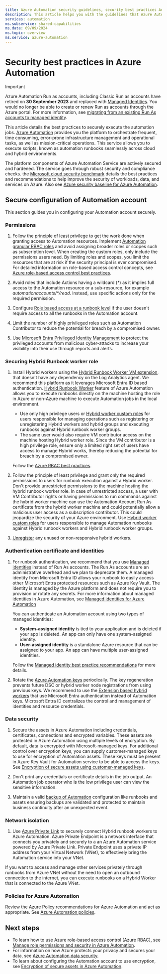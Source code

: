 ```yaml
---
title: Azure Automation security guidelines, security best practices Automation jobs.
description: This article helps you with the guidelines that Azure Automation offers to ensure a secured configuration of Automation account, Hybrid Runbook worker role, authentication certificate and identities, network isolation and policies.
services: automation
ms.subservice: shared-capabilities
ms.date: 09/09/2024
ms.topic: overview 
ms.service: azure-automation
---
```


# Security best practices in Azure Automation

> [!IMPORTANT]
> Azure Automation Run as accounts, including  Classic Run as accounts have retired on **30 September 2023** and replaced with [Managed Identities](automation-security-overview.md#managed-identities). You would no longer be able to create or renew Run as accounts through the Azure portal. For more information, see [migrating from an existing Run As accounts to managed identity](migrate-run-as-accounts-managed-identity.md?tabs=run-as-account#sample-scripts).

This article details the best practices to securely execute the automation jobs.
[Azure Automation](./overview.md) provides you the platform to orchestrate frequent, time consuming, error-prone infrastructure management and operational tasks, as well as mission-critical operations. This service allows you to execute scripts, known as automation runbooks seamlessly across cloud and hybrid environments. 

The platform components of Azure Automation Service are actively secured and hardened. The service goes through robust security and compliance checks. the [Microsoft cloud security benchmark](/security/benchmark/azure/overview) details the best practices and recommendations to help improve the security of workloads, data, and services on Azure. Also see [Azure security baseline for Azure Automation](/security/benchmark/azure/baselines/automation-security-baseline?toc=/azure/automation/TOC.json).

## Secure configuration of Automation account

This section guides you in configuring your Automation account securely.

### Permissions

1. Follow the principle of least privilege to get the work done when granting access to Automation resources. Implement [Automation granular RBAC roles](./automation-role-based-access-control.md) and avoid assigning broader roles or scopes such as subscription level. When creating the custom roles, only include the permissions users need. By limiting roles and scopes, you limit the resources that are at risk if the security principal is ever compromised. For detailed information on role-based access control concepts, see [Azure role-based access control best practices](../role-based-access-control/best-practices.md).

1. Avoid roles that include Actions having a wildcard (_*_) as it implies full access to the Automation resource or a sub-resource, for example _automationaccounts/*/read_. Instead, use specific actions only for the required permission.

1. Configure [Role based access at a runbook level](./automation-role-based-access-control.md) if the user doesn't require access to all the runbooks in the Automation account.

1. Limit the number of highly privileged roles such as Automation Contributor to reduce the potential for breach by a compromised owner.

1. Use [Microsoft Entra Privileged Identity Management](../active-directory/roles/security-planning.md#use-azure-ad-privileged-identity-management) to protect the privileged accounts from malicious cyber-attacks to increase your visibility into their use through reports and alerts.

### Securing Hybrid Runbook worker role

1. Install Hybrid workers using the [Hybrid Runbook Worker VM extension](./extension-based-hybrid-runbook-worker-install.md?tabs=windows), that doesn't have any dependency on the Log Analytics agent. We recommend this platform as it leverages Microsoft Entra ID based authentication. 
   [Hybrid Runbook Worker](./automation-hrw-run-runbooks.md) feature of Azure Automation allows you to execute runbooks directly on the machine hosting the role in Azure or non-Azure machine to execute Automation jobs in the local environment. 
    - Use only high privilege users or [Hybrid worker custom roles](./extension-based-hybrid-runbook-worker-install.md?tabs=windows) for users responsible for managing operations such as registering or unregistering Hybrid workers and hybrid groups and executing runbooks against Hybrid runbook worker groups. 
    - The same user would also require VM contributor access on the machine hosting Hybrid worker role. Since the VM contributor is a high privilege role, ensure only a limited right set of users have access to manage Hybrid works, thereby reducing the potential for breach by a compromised owner.

   Follow the [Azure RBAC best practices](../role-based-access-control/best-practices.md).

1. Follow the principle of least privilege and grant only the required permissions to users for runbook execution against a Hybrid worker. Don't provide unrestricted permissions to the machine hosting the hybrid runbook worker role. In case of unrestricted access, a user with VM Contributor rights or having permissions to run commands against the hybrid worker machine can use the Automation Account Run As certificate from the hybrid worker machine and could potentially allow a malicious user access as a subscription contributor. This could jeopardize the security of your Azure environment.
   Use [Hybrid worker custom roles](./extension-based-hybrid-runbook-worker-install.md?tabs=windows) for users responsible to manage Automation runbooks against Hybrid runbook workers and Hybrid runbook worker groups.

1. [Unregister](./extension-based-hybrid-runbook-worker-install.md?tabs=windows#delete-a-hybrid-runbook-worker) any unused or non-responsive hybrid workers.

### Authentication certificate and identities

1. For runbook authentication, we recommend that you use [Managed identities](./automation-security-overview.md#managed-identities) instead of Run As accounts. The Run As accounts are an administrative overhead and we plan to deprecate them. A managed identity from Microsoft Entra ID allows your runbook to easily access other Microsoft Entra protected resources such as Azure Key Vault. The identity is managed by the Azure platform and does not require you to provision or rotate any secrets. For more information about managed identities in Azure Automation, see [Managed identities for Azure Automation](./automation-security-overview.md#managed-identities)

   You can authenticate an Automation account using two types of managed identities:
   - **System-assigned identity** is tied to your application and is deleted if your app is deleted. An app can only have one system-assigned identity.
   - **User-assigned identity** is a standalone Azure resource that can be assigned to your app. An app can have multiple user-assigned identities. 

   Follow the [Managed identity best practice recommendations](../active-directory/managed-identities-azure-resources/managed-identity-best-practice-recommendations.md#choosing-system-or-user-assigned-managed-identities) for more details. 

1. Rotate the [Azure Automation keys](./automation-create-standalone-account.md?tabs=azureportal#manage-automation-account-keys) periodically. The key regeneration prevents future DSC or hybrid worker node registrations from using previous keys. We recommend to use the [Extension based hybrid workers](./automation-hybrid-runbook-worker.md) that use Microsoft Entra authentication instead of Automation keys. Microsoft Entra ID centralizes the control and management of identities and resource credentials.

### Data security
1. Secure the assets in Azure Automation including credentials, certificates, connections and encrypted variables. These assets are protected in Azure Automation using multiple levels of encryption. By default, data is encrypted with Microsoft-managed keys. For additional control over encryption keys, you can supply customer-managed keys to use for encryption of Automation assets. These keys must be present in Azure Key Vault for Automation service to be able to access the keys. See [Encryption of secure assets using customer-managed keys](./automation-secure-asset-encryption.md).

1. Don't print any credentials or certificate details in the job output. An Automation job operator who is the low privilege user can view the sensitive information.

1. Maintain a valid [backup of Automation](./automation-managing-data.md#data-backup) configuration like runbooks and assets ensuring backups are validated and protected to maintain business continuity after an unexpected event. 

### Network isolation

1. Use [Azure Private Link](./how-to/private-link-security.md) to securely connect Hybrid runbook workers to Azure Automation. Azure Private Endpoint is a network interface that connects you privately and securely to a an Azure Automation service powered by Azure Private Link. Private Endpoint uses a private IP address from your Virtual Network (VNet), to effectively bring the Automation service into your VNet. 

If you want to access and manage other services privately through runbooks from Azure VNet without the need to open an outbound connection to the internet, you can execute runbooks on a Hybrid Worker that is connected to the Azure VNet.

### Policies for Azure Automation

Review the Azure Policy recommendations for Azure Automation and act as appropriate. See [Azure Automation policies](./policy-reference.md).
 
## Next steps

* To learn how to use Azure role-based access control (Azure RBAC), see [Manage role permissions and security in Azure Automation](./automation-role-based-access-control.md).
* For information on how Azure protects your privacy and secures your data, see [Azure Automation data security](./automation-managing-data.md).
* To learn about configuring the Automation account to use encryption, see [Encryption of secure assets in Azure Automation](./automation-secure-asset-encryption.md).
